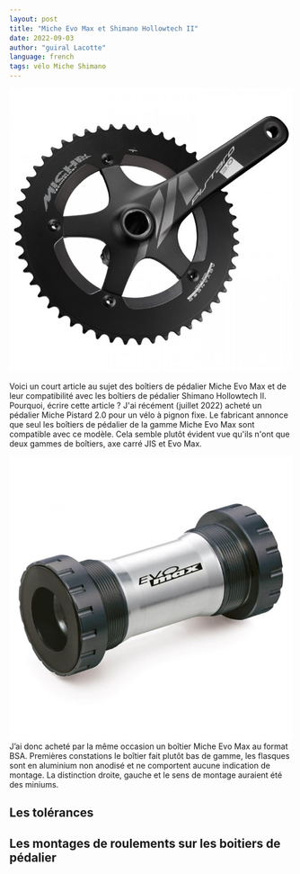 ```yaml
---
layout: post
title: "Miche Evo Max et Shimano Hollowtech II"
date: 2022-09-03
author: "guiral Lacotte"
language: french 
tags: vélo Miche Shimano
---
```

![Pédalier Miche Pistard 2.0](/assets/img/miche-pistard-2.jpg)

Voici un court article au sujet des boîtiers de pédalier Miche Evo Max et de leur compatibilité avec les boîtiers de pédalier Shimano Hollowtech II.
Pourquoi, écrire cette article ? J'ai récément (juillet 2022) acheté un pédalier Miche Pistard 2.0 pour un vélo à pignon fixe. Le fabricant annonce que seul les boîtiers de pédalier de la gamme Miche Evo Max sont compatible avec ce modèle. Cela semble plutôt évident vue qu'ils n'ont que deux gammes de boîtiers, axe carré JIS et Evo Max.

![Boîtier Evo Max](/assets/img/miche-evo-max.jpg)
J’ai donc acheté par la même occasion un boîtier Miche Evo Max au format BSA. Premières constations le boîtier fait plutôt bas de gamme, les flasques sont en aluminium non anodisé et ne comportent aucune indication de montage. La distinction droite, gauche et le sens de montage auraient été des miniums.

## Les tolérances

## Les montages de roulements sur les boitiers de pédalier


